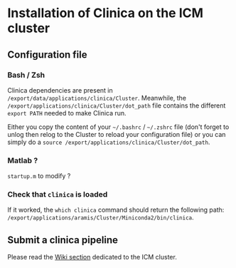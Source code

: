 # Installation of Clinica on the ICM cluster

## Configuration file

### Bash / Zsh

Clinica dependencies are present in `/export/data/applications/clinica/Cluster`. Meanwhile, the `/export/applications/clinica/Cluster/dot_path` file contains the different `export PATH` needed to make Clinica run.

Either you copy the content of your `~/.bashrc` / `~/.zshrc` file (don't forget to unlog then relog to the Cluster to reload your configuration file) or you can simply do a `source /export/applications/clinica/Cluster/dot_path`.

### Matlab ?

`startup.m` to modify ?


### Check that `clinica` is loaded
If it worked, the `which clinica` command should return the following path: `/export/applications/aramis/Cluster/Miniconda2/bin/clinica`.

## Submit a clinica pipeline
Please read the [Wiki section](https://wiki.icm-institute.org/display/SIKB/CLUSTER) dedicated to the ICM cluster.
